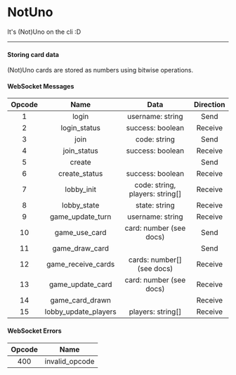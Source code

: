 # NotUno
It's (Not)Uno on the cli :D

---

#### Storing card data
(Not)Uno cards are stored as numbers using bitwise operations.

#### WebSocket Messages
| Opcode | Name  | Data     | Direction |
| :----: | :---: | :------: | :-------: |
| 1      | login | username: string | Send      
| 2      | login_status | success: boolean | Receive
| 3      | join | code: string | Send
| 4      | join_status | success: boolean | Receive
| 5      | create | | Send
| 6      | create_status | success: boolean | Receive
| 7      | lobby_init | code: string, players: string[] | Receive
| 8      | lobby_state | state: string | Receive
| 9 | game_update_turn | username: string | Receive
| 10 | game_use_card | card: number (see docs) | Send
| 11 | game_draw_card | | Send
| 12 | game_receive_cards | cards: number[] (see docs) | Receive
| 13 | game_update_card | card: number (see docs) | Receive
| 14 | game_card_drawn | | Receive
| 15 | lobby_update_players | players: string[] | Receive

#### WebSocket Errors
| Opcode | Name |
| :----: | :--: |
| 400    | invalid_opcode